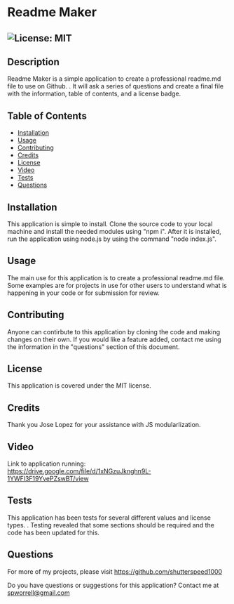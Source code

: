 # Readme Maker
## ![License: MIT](https://img.shields.io/badge/License-MIT-brightgreen.svg)

## Description

Readme Maker is a simple application to create a professional readme.md file to use on Github. . It will ask a series of questions and create a final file with the information, table of contents, and a license badge.


## Table of Contents

- [Installation](#installation)
- [Usage](#usage)
- [Contributing](#contributing)
- [Credits](#credits)
- [License](#license)
- [Video](#video)
- [Tests](#tests)
- [Questions](#questions)

## Installation

This application is simple to install.  Clone the source code to your local machine and install the needed modules using "npm i". After it is installed, run the application using node.js by using the command "node index.js".

## Usage

The main use for this application is to create a professional readme.md file.  Some examples are for projects in use for other users to understand what is happening in your code or for submission for review.

## Contributing

Anyone can contirbute to this application by cloning the code and making changes on their own.  If you would like a feature added, contact me using the information in the "questions" section of this document.

## License

This application is covered under the MIT license.

## Credits

Thank you Jose Lopez for your assistance with JS modularlization.

## Video

Link to application running: https://drive.google.com/file/d/1xNGzuJknghn9L-1YWFl3F19YvePZswBT/view

## Tests

This application has been tests for several different values and license types. . Testing revealed that some sections should be required and the code has been updated for this.

## Questions

For more of my projects, please visit https://github.com/shutterspeed1000

Do you have questions or suggestions for this application?
Contact me at spworrell@gmail.com

